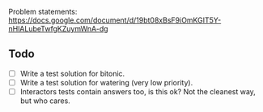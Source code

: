 Problem statements: https://docs.google.com/document/d/19bt08xBsF9iOmKGIT5Y-nHlALubeTwfgKZuymWnA-dg

## Todo
- [ ] Write a test solution for bitonic.
- [ ] Write a test solution for watering (very low priority).
- [ ] Interactors tests contain answers too, is this ok? Not the cleanest way, but who cares.
